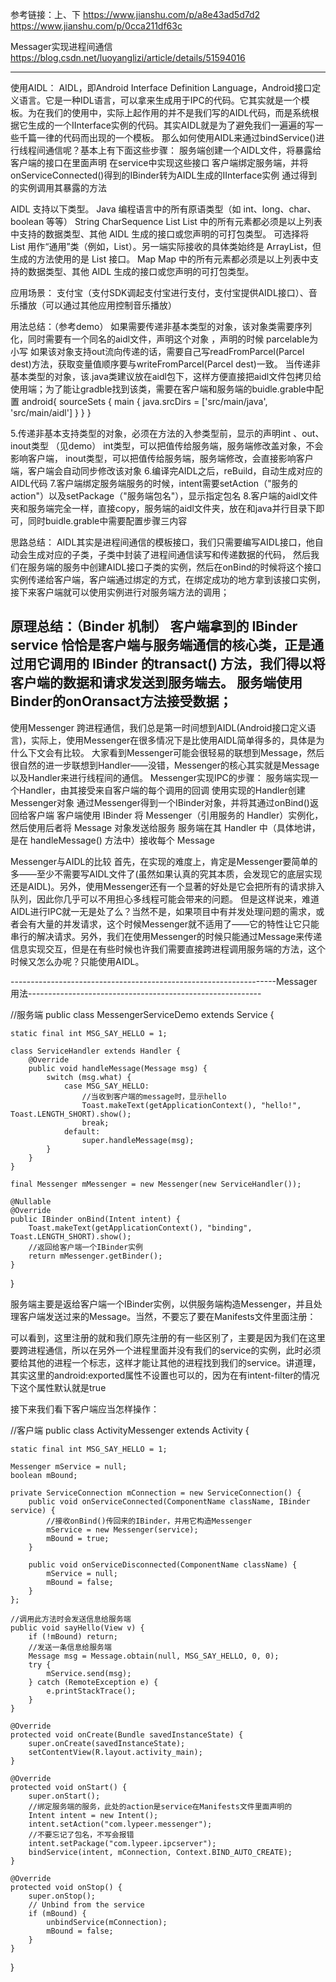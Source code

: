 参考链接：上、下
https://www.jianshu.com/p/a8e43ad5d7d2
https://www.jianshu.com/p/0cca211df63c

Messager实现进程间通信
https://blog.csdn.net/luoyanglizi/article/details/51594016


----------------------------------------------------------------------------------------------------------------------------

使用AIDL：
AIDL，即Android Interface Definition Language，Android接口定义语言。它是一种IDL语言，可以拿来生成用于IPC的代码。它其实就是一个模板。为在我们的使用中，实际上起作用的并不是我们写的AIDL代码，而是系统根据它生成的一个IInterface实例的代码。其实AIDL就是为了避免我们一遍遍的写一些千篇一律的代码而出现的一个模板。
那么如何使用AIDL来通过bindService()进行线程间通信呢？基本上有下面这些步骤：
服务端创建一个AIDL文件，将暴露给客户端的接口在里面声明
在service中实现这些接口
客户端绑定服务端，并将onServiceConnected()得到的IBinder转为AIDL生成的IInterface实例
通过得到的实例调用其暴露的方法

AIDL 支持以下类型。
Java 编程语言中的所有原语类型（如 int、long、char、boolean 等等）
String
CharSequence
List 
List 中的所有元素都必须是以上列表中支持的数据类型、其他 AIDL 生成的接口或您声明的可打包类型。 可选择将 List 用作“通用”类（例如，List）。另一端实际接收的具体类始终是 ArrayList，但生成的方法使用的是 List 接口。
Map 
Map 中的所有元素都必须是以上列表中支持的数据类型、其他 AIDL 生成的接口或您声明的可打包类型。

应用场景：
支付宝（支付SDK调起支付宝进行支付，支付宝提供AIDL接口）、音乐播放（可以通过其他应用控制音乐播放）

用法总结：（参考demo）
如果需要传递非基本类型的对象，该对象类需要序列化，同时需要有一个同名的aidl文件，声明这个对象  ，声明的时候 parcelable为小写
如果该对象支持out流向传递的话，需要自己写readFromParcel(Parcel dest)方法，获取变量值顺序要与writeFromParcel(Parcel dest)一致。
当传递非基本类型的对象，该.java类建议放在aidl包下，这样方便直接把aidl文件包拷贝给使用端；为了能让gradble找到该类，需要在客户端和服务端的buidle.grable中配置
android{
 sourceSets {
    main {
        java.srcDirs = ['src/main/java', 'src/main/aidl']
    }
 }
}

5.传递非基本支持类型的对象，必须在方法的入参类型前，显示的声明int 、out、inout类型 （见demo）
int类型，可以把值传给服务端，服务端修改盖对象，不会影响客户端，
inout类型，可以把值传给服务端，服务端修改，会直接影响客户端，客户端会自动同步修改该对象
6.编译完AIDL之后，reBuild，自动生成对应的AIDL代码
7.客户端绑定服务端服务的时候，intent需要setAction（"服务的action"）以及setPackage（"服务端包名"），显示指定包名
8.客户端的aidl文件夹和服务端完全一样，直接copy，服务端的aidl文件夹，放在和java并行目录下即可，同时buidle.grable中需要配置步骤三内容


思路总结：
  AIDL其实是进程间通信的模板接口，我们只需要编写AIDL接口，他自动会生成对应的子类，子类中封装了进程间通信读写和传递数据的代码，
然后我们在服务端的服务中创建AIDL接口子类的实例，然后在onBind的时候将这个接口实例传递给客户端，客户端通过绑定的方式，在绑定成功的地方拿到该接口实例， 接下来客户端就可以使用实例进行对服务端方法的调用；

原理总结：（Binder 机制）
客户端拿到的 IBinder service 恰恰是客户端与服务端通信的核心类，正是通过用它调用的 IBinder 的transact() 方法，我们得以将客户端的数据和请求发送到服务端去。
 服务端使用Binder的onOransact方法接受数据；
---------------------------------------------------------------------------------------------------------------------

使用Messenger
跨进程通信，我们总是第一时间想到AIDL(Android接口定义语言)，实际上，使用Messenger在很多情况下是比使用AIDL简单得多的，具体是为什么下文会有比较。
大家看到Messenger可能会很轻易的联想到Message，然后很自然的进一步联想到Handler——没错，Messenger的核心其实就是Message以及Handler来进行线程间的通信。
Messenger实现IPC的步骤：
服务端实现一个Handler，由其接受来自客户端的每个调用的回调
使用实现的Handler创建Messenger对象
通过Messenger得到一个IBinder对象，并将其通过onBind()返回给客户端
客户端使用 IBinder 将 Messenger（引用服务的 Handler）实例化，然后使用后者将 Message 对象发送给服务
服务端在其 Handler 中（具体地讲，是在 handleMessage() 方法中）接收每个 Message

Messenger与AIDL的比较
 	首先，在实现的难度上，肯定是Messenger要简单的多——至少不需要写AIDL文件了(虽然如果认真的究其本质，会发现它的底层实现还是AIDL)。另外，使用Messenger还有一个显著的好处是它会把所有的请求排入队列，因此你几乎可以不用担心多线程可能会带来的问题。
但是这样说来，难道AIDL进行IPC就一无是处了么？当然不是，如果项目中有并发处理问题的需求，或者会有大量的并发请求，这个时候Messenger就不适用了——它的特性让它只能串行的解决请求。另外，我们在使用Messenger的时候只能通过Message来传递信息实现交互，但是在有些时候也许我们需要直接跨进程调用服务端的方法，这个时候又怎么办呢？只能使用AIDL。



------------------------------------------------------------------Messager用法----------------------------------------------------------


//服务端
public class MessengerServiceDemo extends Service {

    static final int MSG_SAY_HELLO = 1;

    class ServiceHandler extends Handler {
        @Override
        public void handleMessage(Message msg) {
            switch (msg.what) {
                case MSG_SAY_HELLO:
                    //当收到客户端的message时，显示hello
                    Toast.makeText(getApplicationContext(), "hello!", Toast.LENGTH_SHORT).show();
                    break;
                default:
                    super.handleMessage(msg);
            }
        }
    }

    final Messenger mMessenger = new Messenger(new ServiceHandler());

    @Nullable
    @Override
    public IBinder onBind(Intent intent) {
        Toast.makeText(getApplicationContext(), "binding", Toast.LENGTH_SHORT).show();
        //返回给客户端一个IBinder实例
        return mMessenger.getBinder();
    }
}

服务端主要是返给客户端一个IBinder实例，以供服务端构造Messenger，并且处理客户端发送过来的Message。当然，不要忘了要在Manifests文件里面注册：

<service
    android:name=".ActivityMessenger"
    android:enabled="true"
    android:exported="true">
    <intent-filter>
        <action android:name="com.lypeer.messenger"></action>
        <category android:name="android.intent.category.DEFAULT"/>
    </intent-filter>
</service>

可以看到，这里注册的就和我们原先注册的有一些区别了，主要是因为我们在这里要跨进程通信，所以在另外一个进程里面并没有我们的service的实例，此时必须要给其他的进程一个标志，这样才能让其他的进程找到我们的service。讲道理，其实这里的android:exported属性不设置也可以的，因为在有intent-filter的情况下这个属性默认就是true

接下来我们看下客户端应当怎样操作：

//客户端
public class ActivityMessenger extends Activity {

    static final int MSG_SAY_HELLO = 1;

    Messenger mService = null;
    boolean mBound;

    private ServiceConnection mConnection = new ServiceConnection() {
        public void onServiceConnected(ComponentName className, IBinder service) {
            //接收onBind()传回来的IBinder，并用它构造Messenger
            mService = new Messenger(service);
            mBound = true;
        }

        public void onServiceDisconnected(ComponentName className) {
            mService = null;
            mBound = false;
        }
    };

    //调用此方法时会发送信息给服务端
    public void sayHello(View v) {
        if (!mBound) return;
        //发送一条信息给服务端
        Message msg = Message.obtain(null, MSG_SAY_HELLO, 0, 0);
        try {
            mService.send(msg);
        } catch (RemoteException e) {
            e.printStackTrace();
        }
    }

    @Override
    protected void onCreate(Bundle savedInstanceState) {
        super.onCreate(savedInstanceState);
        setContentView(R.layout.activity_main);
    }

    @Override
    protected void onStart() {
        super.onStart();
        //绑定服务端的服务，此处的action是service在Manifests文件里面声明的
        Intent intent = new Intent();
        intent.setAction("com.lypeer.messenger");
        //不要忘记了包名，不写会报错
        intent.setPackage("com.lypeer.ipcserver");
        bindService(intent, mConnection, Context.BIND_AUTO_CREATE);
    }

    @Override
    protected void onStop() {
        super.onStop();
        // Unbind from the service
        if (mBound) {
            unbindService(mConnection);
            mBound = false;
        }
    }
}


